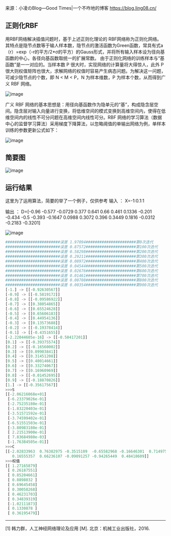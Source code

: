 来源：小凌のBlog—Good Times|一个不咋地的博客
https://blog.ling08.cn/
## 正则化RBF ##
用RBF网络解决插值问题时，基于上述正则化理论的 RBF网络称为正则化网络。其特点是隐节点数等于输人样本数，隐节点的激活函数为Green函数，常具有式a（r）=exp（-r的平方/2*σ的平方）的Gauss形式，并将所有输入样本设为径向基函数的中心，各径向基函数取统一的扩展常数。
由于正则化网络的训练样本与“基函数”是一一对应的。当样本数 P 很大时，实现网络的计算量将大得惊人，此外 P 很大则权值矩阵也很大，求解网络的权值时容易产生病态问题。为解决这一问题，可减少隐节点的个数，即 N < M < P，N 为样本维数，P 为样本个数，从而得到广义 RBF 网络。

![image](https://user-images.githubusercontent.com/61224939/167990411-e250c18b-b13a-46fb-beee-7e49451e6f44.png)

广义 RBF 网络的基本思想是：用径向基函数作为隐单元的“基”，构成隐含层空间。隐含层对输入向量进行变换，将低维空间的模式变换到高维空间内，使得在低维空间内的线性不可分问题在高维空间内线性可分。RBF 网络的学习算法（数据中心的监督学习算法）采用梯度下降算法，以忽略阈值的单输出网络为例，单样本训练的参数更新公式如下：

![image](https://user-images.githubusercontent.com/61224939/167990461-45eae00c-2f38-4879-8bb2-72f9c8e9addd.png)
## 简要图 ##

![image](https://user-images.githubusercontent.com/61224939/167990489-0336450f-06db-444f-a067-2414e25c0956.png)

## 运行结果 ##

这里为了运用算法，简要的举了一个例子，仅供参考
输入 ：
X=-1:0.1:1

输出 ：
D=[-0.96 -0.577 -0.0729 0.377 0.641 0.66 0.461 0.1336 -0.201 -0.434 -0.5 -0.393 -0.1647 0.0988 0.3072 0.396 0.3449 0.1816 -0.0312 -0.2183 -0.3201]

![image](https://user-images.githubusercontent.com/61224939/167990515-c043e06b-7d0b-4f4a-a977-c1e3ac21a73b.png)


```python
########################误差 1.97094######################第0次迭代
########################误差 0.87572######################第100次迭代
########################误差 0.58298######################第200次迭代
########################误差 0.29211######################第300次迭代
########################误差 0.08972######################第400次迭代
########################误差 0.04544######################第500次迭代
########################误差 0.02676######################第600次迭代
########################误差 0.01461######################第700次迭代
########################误差 0.00708######################第800次迭代
########################误差 0.00354######################第900次迭代
[-1.] -> [[-0.92630567]]
[-0.9] -> [[-0.5819172]]
[-0.8] -> [[-0.09586922]]
[-0.7] -> [[0.38054865]]
[-0.6] -> [[0.65524628]]
[-0.5] -> [[0.65606183]]
[-0.4] -> [[0.44954136]]
[-0.3] -> [[0.13573688]]
[-0.2] -> [[-0.19378414]]
[-0.1] -> [[-0.4351655]]
[-2.22044605e-16] -> [[-0.50417201]]
[0.1] -> [[-0.39375574]]
[0.2] -> [[-0.16560002]]
[0.3] -> [[0.09903841]]
[0.4] -> [[0.31451208]]
[0.5] -> [[0.40014661]]
[0.6] -> [[0.33274067]]
[0.7] -> [[0.16960969]]
[0.8] -> [[-0.01452695]]
[0.9] -> [[-0.18870826]]
[1.] -> [[-0.35617567]]
>>>S
[[-2.06216068e+01]
 [-6.23379026e-01]
 [-2.75235180e-01]
 [-1.83220403e-01]
 [-3.51571592e-01]
 [-3.74599402e-01]
 [-6.51551503e-01]
 [-3.80983180e-01]
 [ 2.21513900e-01]
 [ 7.83684980e-03]
 [-1.76384505e-01]]
>>>C
[[-2.02833963  0.76382975 -0.3515109  -0.65582968 -0.16646301  0.71497565
   0.16555357  0.66236107 -0.09091257 -0.94265449  0.48418609]]
>>>权值
[[ 1.27165879]
 [ 0.26187551]
 [ 0.85204661]
 [ 0.8898032 ]
 [ 0.69645458]
 [ 0.30058268]
 [ 0.46231703]
 [ 0.34839319]
 [-1.02111873]
 [ 0.1330878 ]
 [ 0.36195479]]
```




----------

[1]   韩力群，人工神经网络理论及应用 [M]. 北京：机械工业出版社，2016.
